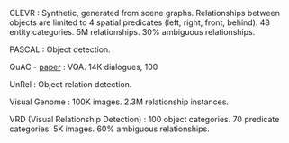 CLEVR
: Synthetic, generated from scene graphs. Relationships between objects are limited to 4 spatial predicates (left, right, front, behind). 48 entity categories. 5M relationships. 30% ambiguous relationships.

PASCAL
: Object detection.

QuAC - [paper](https://en.wikipedia.org/wiki/Simultaneous_localization_and_mapping)
: VQA. 14K dialogues, 100

UnRel
: Object relation detection.

Visual Genome
: 100K images. 2.3M relationship instances.

VRD (Visual Relationship Detection)
: 100 object categories. 70 predicate categories. 5K images. 60% ambiguous relationships.
<!--stackedit_data:
eyJoaXN0b3J5IjpbLTE3MTA4MTIxOTEsODcwODIzNTcwXX0=
-->